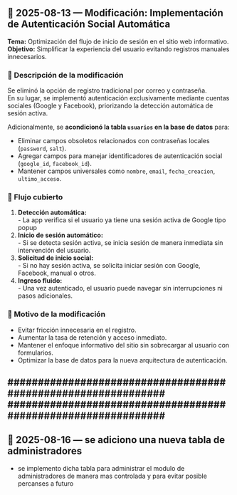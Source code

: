 

## 📅 2025-08-13 — Modificación: Implementación de Autenticación Social Automática

  **Tema:** Optimización del flujo de inicio de sesión en el sitio web informativo.  
  **Objetivo:** Simplificar la experiencia del usuario evitando registros manuales innecesarios.  

  ### 🔹 Descripción de la modificación
  Se eliminó la opción de registro tradicional por correo y contraseña.  
  En su lugar, se implementó autenticación exclusivamente mediante cuentas sociales (Google y Facebook), priorizando la detección automática de sesión activa.  

  Adicionalmente, se **acondicionó la tabla `usuarios` en la base de datos** para:
  - Eliminar campos obsoletos relacionados con contraseñas locales (`password`, `salt`).
  - Agregar campos para manejar identificadores de autenticación social (`google_id`, `facebook_id`).
  - Mantener campos universales como `nombre`, `email`, `fecha_creacion`, `ultimo_acceso`.

  ### 🔹 Flujo cubierto
  1. **Detección automática:**  
    - La app verifica si el usuario ya tiene una sesión activa de Google tipo popup
  2. **Inicio de sesión automático:**  
    - Si se detecta sesión activa, se inicia sesión de manera inmediata sin intervención del usuario.
  3. **Solicitud de inicio social:**  
    - Si no hay sesión activa, se solicita iniciar sesión con Google, Facebook, manual o otros.
  4. **Ingreso fluido:**  
    - Una vez autenticado, el usuario puede navegar sin interrupciones ni pasos adicionales.

  ### 🔹 Motivo de la modificación
  - Evitar fricción innecesaria en el registro.
  - Aumentar la tasa de retención y acceso inmediato.
  - Mantener el enfoque informativo del sitio sin sobrecargar al usuario con formularios.
  - Optimizar la base de datos para la nueva arquitectura de autenticación.

**##############################################################**
**##############################################################**
---

## 📅 2025-08-16 — se adiciono una nueva tabla de administradores
  - se implemento dicha tabla para administrar el modulo de administradores de manera mas controlada y para evitar posible percanses a futuro